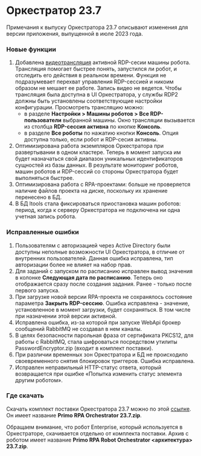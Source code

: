 # Оркестратор 23.7

Примечания к выпуску Оркестратора 23.7 описывают изменения для версии приложения, выпущенной в июле 2023 года.

### Новые функции
1. Добавлена [видеотрансляция](https://docs.primo-rpa.ru/primo-rpa/orchestrator/settings/register-rdp-users#translyaciya-rdp-sessii) активной RDP-сесии машины робота. Трансляция помогает быстрее понять, запустился ли робот, и отследить его действия в реальном времени. Функция не подразумевает перехват управления RDP-сессией и никоим образом не мешает ее работе. Запись видео не ведется. Чтобы трансляция была доступна в UI Оркестратора, у службы RDP2 должны быть установлены соответствующие настройки конфигурации. Просмотреть трансляцию можно:
   * в разделе **Настройки > Машины роботов > Все RDP-пользователи** выбранной машины. Окно трансляции вызывается из столбца **RDP-сессия активна** по кнопке **Консоль**.
   * в разделе **Все роботы** по нажатию кнопки **Консоль**. Опция доступна только, если робот и RDP-сесия активны.
3. Оптимизирована работа экземпляров Оркестратора при развертывании в одном кластере. Теперь в момент запуска им будет назначаться свой диапазон уникальных идентификаторов сущностей из базы данных. В результате мониторинг роботов, машин роботов и RDP-сессий со стороны Оркестратора будет выполняться быстрее.
4. Оптимизирована работа с RPA-проектами: больше не проверяется наличие файлов проекта на диске, поскольку их хранение перенесено в БД.
5. В БД ltools стала фиксироваться приостановка машин роботов: период, когда к серверу Оркестратора не подключена ни одна учетная запись робота.

### Исправленные ошибки
1. Пользователям с авторизацией через Active Directory были доступны неполные возможности UI Оркестратора, в отличие от внутренних пользователей. Данная ошибка исправлена, тип авторизации более не влияет на набор прав.
1. Для заданий с запуском по расписанию исправлен вывод значения в колонке **Следующая дата по расписанию**. Теперь оно отображается сразу после создания задания. Ранее - только после первого запуска.
1. При загрузке новой версии RPA-проекта не сохранялось состояние параметра **Закрыть RDP-сессию**. Ошибка исправлена - значение, установленное в момент загрузки, будет сохраняться. В том числе при назначении этой версии активной.
1. Исправлена ошибка, из-за которой при запуске WebApi брокер сообщений RabbitMQ не создавал в нем каналы.
1. В целях безопасности парольная фраза от сертификата PKCS12, для работы с RabbitMQ, стала шифроваться посредством утилиты PasswordEncryptor.zip (входит в комплект поставки). 
1. При различии временных зон Оркестратора и БД не происходило своевременного снятия блокировок триггеров. Ошибка исправлена.
1. Исправлен неправильный HTTP-статус ответа, который возвращается при ошибке «Попытка изменить статус элемента другим роботом». 

### Где скачать
Скачать комплект поставки Оркестратора 23.7 можно по этой [ссылке](https://disk.primo-rpa.ru/index.php/s/primo). Он имеет название **Primo RPA Orchestrator 23.7.zip**.

Обращаем внимание, что робот Enterprise, который используется в Оркестраторе, скачивается отдельно от комплекта поставки. Архив с роботом имеет название **Primo RPA Robot Orchestrator <архитектура> 23.7.zip**.
